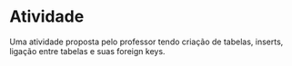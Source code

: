# Atividade
Uma atividade proposta pelo professor tendo criação de tabelas, inserts, ligação entre tabelas e suas foreign keys.
